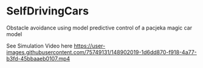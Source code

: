 # SelfDrivingCars
Obstacle avoidance using model predictive control of a pacjeka magic car model

See Simulation Video here
https://user-images.githubusercontent.com/75749131/148902019-1d6dd870-f918-4a77-b3fd-45bbaaeb0107.mp4

